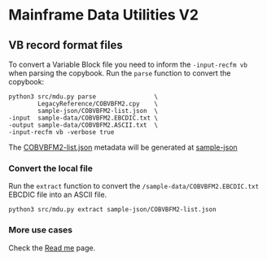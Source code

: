 # Mainframe Data Utilities V2

## VB record format files

To convert a Variable Block file you need to inform the `-input-recfm vb` when parsing the copybook. Run the `parse` function to convert the copybook:
```
python3 src/mdu.py parse                \
        LegacyReference/COBVBFM2.cpy    \
        sample-json/COBVBFM2-list.json  \
-input  sample-data/COBVBFM2.EBCDIC.txt \
-output sample-data/COBVBFM2.ASCII.txt  \
-input-recfm vb -verbose true
```

The [COBVBFM2-list.json](/sample-json/COBVBFM2-list.json) metadata will be generated at [sample-json](/sample-json)

### Convert the local file

Run the `extract` function to convert the `/sample-data/COBVBFM2.EBCDIC.txt` EBCDIC file into an ASCII file.
```
python3 src/mdu.py extract sample-json/COBVBFM2-list.json
```

### More use cases

Check the [Read me](/docs/readme.md) page.
